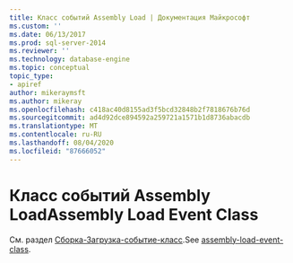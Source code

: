 ```yaml
---
title: Класс событий Assembly Load | Документация Майкрософт
ms.custom: ''
ms.date: 06/13/2017
ms.prod: sql-server-2014
ms.reviewer: ''
ms.technology: database-engine
ms.topic: conceptual
topic_type:
- apiref
author: mikeraymsft
ms.author: mikeray
ms.openlocfilehash: c418ac40d8155ad3f5bcd32848b2f7818676b76d
ms.sourcegitcommit: ad4d92dce894592a259721a1571b1d8736abacdb
ms.translationtype: MT
ms.contentlocale: ru-RU
ms.lasthandoff: 08/04/2020
ms.locfileid: "87666052"
---
```

# <a name="assembly-load-event-class"></a><span data-ttu-id="4fe60-102">Класс событий Assembly Load</span><span class="sxs-lookup"><span data-stu-id="4fe60-102">Assembly Load Event Class</span></span>
  <span data-ttu-id="4fe60-103">См. раздел [Сборка-Загрузка-событие-класс](../../database-engine/assembly-load-event-class.md).</span><span class="sxs-lookup"><span data-stu-id="4fe60-103">See [assembly-load-event-class](../../database-engine/assembly-load-event-class.md).</span></span>  
